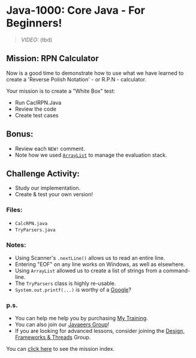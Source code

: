 # Java-1000: Core Java - For Beginners!

> _VIDEO:_ (tbd)

## Mission: RPN Calculator
Now is a good time to
demonstrate how to use what we have learned to create
a 'Reverse Polish Notation' - or R.P.N - calculator.

Your mission is to create a "White Box" test:
  * Run CaclRPN.Java
  * Review the code
  * Create test cases 

## Bonus:
* Review each `NEW!` comment.
* Note how we used 
[`ArrayList`](https://docs.oracle.com/en/java/javase/17/docs/api/java.base/java/util/ArrayList.html) 
to manage the evaluation stack.

## Challenge Activity:
- Study our implementation.
- Create & test your own version!

### Files:
* `CalcRPN.java`
* `TryParsers.java`

### Notes:
- Using Scanner's `.nextLine()` allows us to read an entire line.
- Entering "EOF" on any line works on Windows, as well as elsewhere.
- Using `ArrayList` allowed us to create a list of strings from
a command-line.
- The `TryParsers` class is highly re-usable.
- `System.out.printf(...)` is worthy of a [Google](https://docs.oracle.com/javase/tutorial/java/data/numberformat.html)?

### p.s.
* You can help me help you by purchasing [My Training](https://www.udemy.com/course/how-to-java).
* You can also join our [Javaeers Group](https://www.facebook.com/JavaVideos9000/)!
* If you are looking for advanced lessons, consider joining the [Design, Frameworks & Threads](https://www.facebook.com/Java-Design-Frameworks-Thread-Video-Training-670850766419490) Group.

You can [click here](../../../../MISSIONS.md) to see the mission index.
